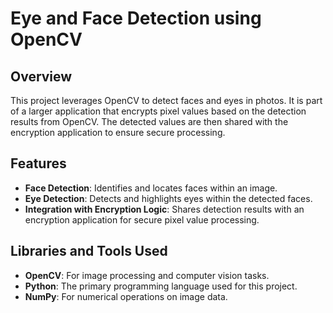 # Eye and Face Detection using OpenCV

## Overview

This project leverages OpenCV to detect faces and eyes in photos. It is part of a larger application that encrypts pixel values based on the detection results from OpenCV. The detected values are then shared with the encryption application to ensure secure processing.

## Features

- **Face Detection**: Identifies and locates faces within an image.
- **Eye Detection**: Detects and highlights eyes within the detected faces.
- **Integration with Encryption Logic**: Shares detection results with an encryption application for secure pixel value processing.

## Libraries and Tools Used

- **OpenCV**: For image processing and computer vision tasks.
- **Python**: The primary programming language used for this project.
- **NumPy**: For numerical operations on image data.

